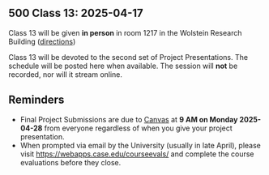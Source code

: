 ## 500 Class 13: 2025-04-17

Class 13 will be given **in person** in room 1217 in the Wolstein Research Building ([directions](https://case.edu/medicine/neurology/research/behavioral-health-research-group/directions-wolstein-research-building))

Class 13 will be devoted to the second set of Project Presentations. The schedule will be posted here when available.
The session will **not** be recorded, nor will it stream online.

## Reminders

- Final Project Submissions are due to [Canvas](https://canvas.case.edu/) at **9 AM on Monday 2025-04-28** from everyone regardless of when you give your project presentation.
- When prompted via email by the University (usually in late April), please visit <https://webapps.case.edu/courseevals/> and complete the course evaluations before they close.
